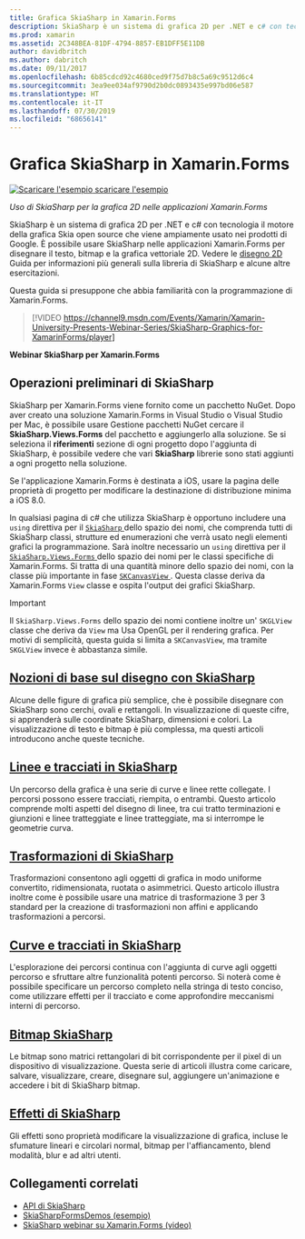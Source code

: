 ```yaml
---
title: Grafica SkiaSharp in Xamarin.Forms
description: SkiaSharp è un sistema di grafica 2D per .NET e c# con tecnologia il motore della grafica Skia open source che viene ampiamente usato nei prodotti di Google. Questa guida illustra come usare SkiaSharp per la grafica 2D nelle applicazioni Xamarin.Forms.
ms.prod: xamarin
ms.assetid: 2C348BEA-81DF-4794-8857-EB1DFF5E11DB
author: davidbritch
ms.author: dabritch
ms.date: 09/11/2017
ms.openlocfilehash: 6b85cdcd92c4680ced9f75d7b8c5a69c9512d6c4
ms.sourcegitcommit: 3ea9ee034af9790d2b0dc0893435e997bd06e587
ms.translationtype: HT
ms.contentlocale: it-IT
ms.lasthandoff: 07/30/2019
ms.locfileid: "68656141"
---
```

# <a name="skiasharp-graphics-in-xamarinforms"></a>Grafica SkiaSharp in Xamarin.Forms

[![Scaricare l'esempio](~/media/shared/download.png) scaricare l'esempio](https://docs.microsoft.com/samples/xamarin/xamarin-forms-samples/skiasharpforms-demos)

_Uso di SkiaSharp per la grafica 2D nelle applicazioni Xamarin.Forms_

SkiaSharp è un sistema di grafica 2D per .NET e c# con tecnologia il motore della grafica Skia open source che viene ampiamente usato nei prodotti di Google. È possibile usare SkiaSharp nelle applicazioni Xamarin.Forms per disegnare il testo, bitmap e la grafica vettoriale 2D. Vedere le [disegno 2D](~/graphics-games/skiasharp/index.md) Guida per informazioni più generali sulla libreria di SkiaSharp e alcune altre esercitazioni.

Questa guida si presuppone che abbia familiarità con la programmazione di Xamarin.Forms.

> [!VIDEO https://channel9.msdn.com/Events/Xamarin/Xamarin-University-Presents-Webinar-Series/SkiaSharp-Graphics-for-XamarinForms/player]

**Webinar SkiaSharp per Xamarin.Forms**

## <a name="skiasharp-preliminaries"></a>Operazioni preliminari di SkiaSharp

SkiaSharp per Xamarin.Forms viene fornito come un pacchetto NuGet. Dopo aver creato una soluzione Xamarin.Forms in Visual Studio o Visual Studio per Mac, è possibile usare Gestione pacchetti NuGet cercare il **SkiaSharp.Views.Forms** del pacchetto e aggiungerlo alla soluzione. Se si seleziona il **riferimenti** sezione di ogni progetto dopo l'aggiunta di SkiaSharp, è possibile vedere che vari **SkiaSharp** librerie sono stati aggiunti a ogni progetto nella soluzione.

Se l'applicazione Xamarin.Forms è destinata a iOS, usare la pagina delle proprietà di progetto per modificare la destinazione di distribuzione minima a iOS 8.0.

In qualsiasi pagina di c# che utilizza SkiaSharp è opportuno includere una `using` direttiva per il [ `SkiaSharp` ](xref:SkiaSharp) dello spazio dei nomi, che comprenda tutti di SkiaSharp classi, strutture ed enumerazioni che verrà usato negli elementi grafici la programmazione. Sarà inoltre necessario un `using` direttiva per il [ `SkiaSharp.Views.Forms` ](xref:SkiaSharp.Views.Forms) dello spazio dei nomi per le classi specifiche di Xamarin.Forms. Si tratta di una quantità minore dello spazio dei nomi, con la classe più importante in fase [ `SKCanvasView` ](xref:SkiaSharp.Views.Forms.SKCanvasView). Questa classe deriva da Xamarin.Forms `View` classe e ospita l'output dei grafici SkiaSharp.

> [!IMPORTANT]
> Il `SkiaSharp.Views.Forms` dello spazio dei nomi contiene inoltre un' `SKGLView` classe che deriva da `View` ma Usa OpenGL per il rendering grafica. Per motivi di semplicità, questa guida si limita a `SKCanvasView`, ma tramite `SKGLView` invece è abbastanza simile.

## <a name="skiasharp-drawing-basicsbasicsindexmd"></a>[Nozioni di base sul disegno con SkiaSharp](basics/index.md)

Alcune delle figure di grafica più semplice, che è possibile disegnare con SkiaSharp sono cerchi, ovali e rettangoli. In visualizzazione di queste cifre, si apprenderà sulle coordinate SkiaSharp, dimensioni e colori. La visualizzazione di testo e bitmap è più complessa, ma questi articoli introducono anche queste tecniche.

## <a name="skiasharp-lines-and-pathspathsindexmd"></a>[Linee e tracciati in SkiaSharp](paths/index.md)

Un percorso della grafica è una serie di curve e linee rette collegate. I percorsi possono essere tracciati, riempita, o entrambi. Questo articolo comprende molti aspetti del disegno di linee, tra cui tratto terminazioni e giunzioni e linee tratteggiate e linee tratteggiate, ma si interrompe le geometrie curva.

## <a name="skiasharp-transformstransformsindexmd"></a>[Trasformazioni di SkiaSharp](transforms/index.md)

Trasformazioni consentono agli oggetti di grafica in modo uniforme convertito, ridimensionata, ruotata o asimmetrici. Questo articolo illustra inoltre come è possibile usare una matrice di trasformazione 3 per 3 standard per la creazione di trasformazioni non affini e applicando trasformazioni a percorsi.

## <a name="skiasharp-curves-and-pathscurvesindexmd"></a>[Curve e tracciati in SkiaSharp](curves/index.md)

L'esplorazione dei percorsi continua con l'aggiunta di curve agli oggetti percorso e sfruttare altre funzionalità potenti percorso. Si noterà come è possibile specificare un percorso completo nella stringa di testo conciso, come utilizzare effetti per il tracciato e come approfondire meccanismi interni di percorso.

## <a name="skiasharp-bitmapsbitmapsindexmd"></a>[Bitmap SkiaSharp](bitmaps/index.md)

Le bitmap sono matrici rettangolari di bit corrispondente per il pixel di un dispositivo di visualizzazione. Questa serie di articoli illustra come caricare, salvare, visualizzare, creare, disegnare sul, aggiungere un'animazione e accedere i bit di SkiaSharp bitmap.

## <a name="skiasharp-effectseffectsindexmd"></a>[Effetti di SkiaSharp](effects/index.md)

Gli effetti sono proprietà modificare la visualizzazione di grafica, incluse le sfumature lineari e circolari normal, bitmap per l'affiancamento, blend modalità, blur e ad altri utenti.

## <a name="related-links"></a>Collegamenti correlati

- [API di SkiaSharp](https://docs.microsoft.com/dotnet/api/skiasharp)
- [SkiaSharpFormsDemos (esempio)](https://docs.microsoft.com/samples/xamarin/xamarin-forms-samples/skiasharpforms-demos)
- [SkiaSharp webinar su Xamarin.Forms (video)](https://channel9.msdn.com/Events/Xamarin/Xamarin-University-Presents-Webinar-Series/SkiaSharp-Graphics-for-XamarinForms)
